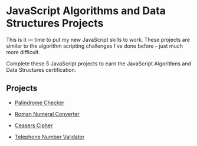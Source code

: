 # JavaScript Algorithms and Data Structures Projects
This is it — time to put my new JavaScript skills to work. These projects are similar to the algorithm scripting challenges I've done before – just much more difficult.

Complete these 5 JavaScript projects to earn the JavaScript Algorithms and Data Structures certification.

## Projects
- [Palindrome Checker](https://github.com/codewithmide/JavaScript-Algorithms-and-Data-Structures-Projects/tree/master/Palindrome_Checker)

- [Roman Numeral Converter](https://github.com/codewithmide/JavaScript-Algorithms-and-Data-Structures-Projects/tree/master/Roman_Numeral_Converter)

- [Ceasers Cipher](https://github.com/codewithmide/JavaScript-Algorithms-and-Data-Structures-Projects/tree/master/Caesars_Cipher)

- [Telephone Number Validator](https://github.com/codewithmide/JavaScript-Algorithms-and-Data-Structures-Projects/tree/master/Telephone_Number_Validator)
